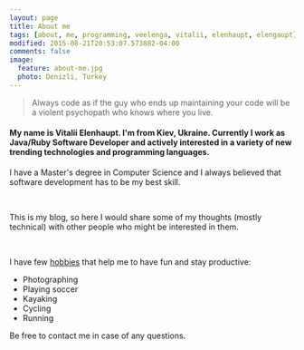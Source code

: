 ```yaml
---
layout: page
title: About me
tags: [about, me, programming, veelenga, vitalii, elenhaupt, elengaupt]
modified: 2015-08-21T20:53:07.573882-04:00
comments: false
image:
  feature: about-me.jpg
  photo: Denizli, Turkey
---
```


> Always code as if the guy who ends up maintaining your code will be a violent psychopath who knows where you live.

<h4>
My name is Vitalii Elenhaupt. I'm from Kiev, Ukraine. Currently I work as Java/Ruby Software Developer and actively interested in a variety of new trending technologies and programming languages.
</h4>

I have a Master's degree in Computer Science and I always believed that software development has to be my best skill.

<br/>

This is my blog, so here I would share some of my thoughts (mostly technical) with other people who might be interested in them.

<br/>

I have few <u>hobbies</u> that help me to have fun and stay productive:

  * Photographing
  * Playing soccer
  * Kayaking
  * Cycling
  * Running

Be free to contact me in case of any questions.

